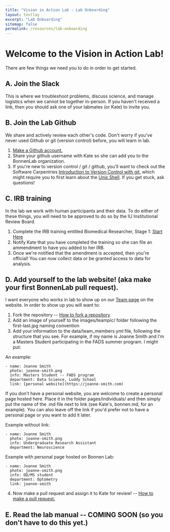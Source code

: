 ```yaml
---
title: "Vision in Action Lab - Lab Onboarding"
layout: textlay
excerpt: "Lab Onboarding"
sitemap: false
permalink: /resources/lab-onboarding
---
```


# Welcome to the Vision in Action Lab!

There are few things we need you to do in order to get started.


## A. Join the Slack
This is where we troubleshoot problems, discuss science, and manage logistics when we cannot be together in-person.  If you haven't received a link, then you should ask one of your labmates (or Kate) to invite you.

## B. Join the Lab Github 
We share and actively review each other's code.  Don't worry if you've never used Github or git (version control) before, you will learn in lab.
1. [Make a Github account.](https://github.com/)
2. Share your github username with Kate so she can add you to the BonnenLab organization.
3. If you're new to version control / git / github, you'll want to check out the Software Carpentries [Introduction to Version Control with git](https://swcarpentry.github.io/git-novice/), which might require you to first learn about the [Unix Shell](https://swcarpentry.github.io/shell-novice/). If you get stuck, ask questions!

## C. IRB training
In the lab we work with human participants and their data.  To do either of these things, you will need to be approved to do so by the IU Institutional Review Board.

1. Complete the IRB training entitled Biomedical Researcher, Stage 1: [Start Here](https://www.citiprogram.org/Shibboleth.sso/Login?target=https%3A%2F%2Fwww.citiprogram.org%2FSecure%2FWelcome.cfm%3finst%3d1722&entityID=https%3A%2F%2Fidp.login.iu.edu%2Fidp%2Fshibboleth) 
2. Notify Kate that you have completed the training so she can file an ammendment to have you added to her IRB.
3. Once we're notified that the amendment is accepted, then you're official!  You can now collect data or be granted access to data for analysis.

## D. Add yourself to the lab website!  (aka make your first BonnenLab pull request).
I want everyone who works in lab to show up on our [Team page](https://bonnenlab.github.io/people/) on the website.  In order to show up you will want to:
1. Fork the repository -- [How to fork a repository](https://docs.github.com/en/get-started/quickstart/fork-a-repo). 
2. Add an image of yourself to the images/teampic/ folder following the first-last.jpg naming convention
3. Add your information to the data/team_members.yml file, following the structure that you see.  For example, if my name is Joanne Smith and I'm a Masters Student participating in the FADS summer program. I might put:

An example:

    - name: Joanne Smith
      photo: joanne-smith.png
      info: Masters Student -- FADS program
      department: Data Science, Luddy School
      link: [personal website](https://joanne-smith.com)
  
If you don't have a personal website, you are welcome to create a personal page hosted here. Place it in the folder pages/individuals/ and then simply put the name of the .md file next to link (see Kate's, bonnen.md, for an example).  You can also leave off the link if you'd prefer not to have a personal page or you want to add it later.
 
Example without link:

    - name: Joanne Smith
      photo: joanne-smith.png
      info: Undergraduate Research Assistant
      department: Neuroscience
  
Example with personal page hosted on Bonnen Lab:

    - name: Joanne Smith
      photo: joanne-smith.png
      info: OD/MS student
      department: Optometry
      link: joanne-smith
      
4. Now make a pull request and assign it to Kate for review! -- [How to make a pull request.](https://docs.github.com/en/pull-requests/collaborating-with-pull-requests/proposing-changes-to-your-work-with-pull-requests/creating-a-pull-request)


## E. Read the lab manual -- COMING SOON (so you don't have to do this yet.)
